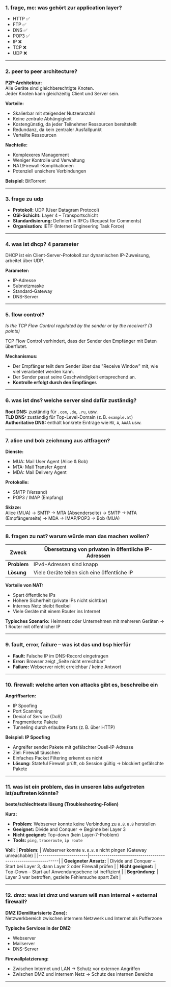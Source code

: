 
### 1. frage, mc: was gehört zur application layer?

- HTTP ✅  
- FTP ✅  
- DNS ✅  
- POP3 ✅  
- IP ❌  
- TCP ❌  
- UDP ❌  

---

### 2. peer to peer architecture?

**P2P-Architektur:**  
Alle Geräte sind gleichberechtigte Knoten.  
Jeder Knoten kann gleichzeitig Client und Server sein.

**Vorteile:**
- Skalierbar mit steigender Nutzeranzahl  
- Keine zentrale Abhängigkeit  
- Kostengünstig, da jeder Teilnehmer Ressourcen bereitstellt  
- Redundanz, da kein zentraler Ausfallpunkt  
- Verteilte Ressourcen

**Nachteile:**
- Komplexeres Management  
- Weniger Kontrolle und Verwaltung  
- NAT/Firewall-Komplikationen  
- Potenziell unsichere Verbindungen  

**Beispiel:** BitTorrent

---

### 3. frage zu udp

- **Protokoll:** UDP (User Datagram Protocol)  
- **OSI-Schicht:** Layer 4 – Transportschicht  
- **Standardisierung:** Definiert in RFCs (Request for Comments)  
- **Organisation:** IETF (Internet Engineering Task Force)

---

### 4. was ist dhcp? 4 parameter

DHCP ist ein Client-Server-Protokoll zur dynamischen IP-Zuweisung, arbeitet über UDP.

**Parameter:**
- IP-Adresse  
- Subnetzmaske  
- Standard-Gateway  
- DNS-Server

---

### 5. flow control?  
_Is the TCP Flow Control regulated by the sender or by the receiver? (3 points)_

TCP Flow Control verhindert, dass der Sender den Empfänger mit Daten überflutet.

**Mechanismus:**
- Der Empfänger teilt dem Sender über das "Receive Window" mit, wie viel verarbeitet werden kann.  
- Der Sender passt seine Geschwindigkeit entsprechend an.  
- **Kontrolle erfolgt durch den Empfänger.**

---

### 6. was ist dns? welche server sind dafür zuständig?

**Root DNS:** zuständig für `.com`, `.de`, `.ru`, usw.  
**TLD DNS:** zuständig für Top-Level-Domain (z. B. `example.at`)  
**Authoritative DNS:** enthält konkrete Einträge wie `MX`, `A`, `AAAA` usw.

---

### 7. alice und bob zeichnung aus altfragen?

**Dienste:**
- MUA: Mail User Agent (Alice & Bob)  
- MTA: Mail Transfer Agent  
- MDA: Mail Delivery Agent

**Protokolle:**
- SMTP (Versand)  
- POP3 / IMAP (Empfang)

**Skizze:**  
Alice (MUA) → SMTP → MTA (Absenderseite) → SMTP → MTA (Empfängerseite) → MDA → IMAP/POP3 → Bob (MUA)

---

### 8. fragen zu nat? warum würde man das machen wollen?

| **Zweck**       | Übersetzung von privaten in öffentliche IP-Adressen          |
|----------------|--------------------------------------------------------------|
| **Problem**     | IPv4-Adressen sind knapp                                    |
| **Lösung**      | Viele Geräte teilen sich eine öffentliche IP                |

**Vorteile von NAT:**
- Spart öffentliche IPs  
- Höhere Sicherheit (private IPs nicht sichtbar)  
- Internes Netz bleibt flexibel  
- Viele Geräte mit einem Router ins Internet  

**Typisches Szenario:** Heimnetz oder Unternehmen mit mehreren Geräten → 1 Router mit öffentlicher IP

---

### 9. fault, error, failure – was ist das und bsp hierfür

- **Fault:** Falsche IP im DNS-Record eingetragen  
- **Error:** Browser zeigt „Seite nicht erreichbar“  
- **Failure:** Webserver nicht erreichbar / keine Antwort  

---

### 10. firewall: welche arten von attacks gibt es, beschreibe ein

**Angriffsarten:**
- IP Spoofing  
- Port Scanning  
- Denial of Service (DoS)  
- Fragmentierte Pakete  
- Tunneling durch erlaubte Ports (z. B. über HTTP)

**Beispiel: IP Spoofing**
- Angreifer sendet Pakete mit gefälschter Quell-IP-Adresse  
- Ziel: Firewall täuschen  
- Einfaches Packet Filtering erkennt es nicht  
- **Lösung:** Stateful Firewall prüft, ob Session gültig → blockiert gefälschte Pakete  

---

### 11. was ist ein problem, das in unseren labs aufgetreten ist/auftreten könnte?  
**beste/schlechteste lösung (Troubleshooting-Folien)**

**Kurz:**  
- **Problem:** Webserver konnte keine Verbindung zu `8.8.8.8` herstellen  
- **Geeignet:** Divide and Conquer → Beginne bei Layer 3  
- **Nicht geeignet:** Top-down (kein Layer-7-Problem)  
- **Tools:** `ping`, `traceroute`, `ip route`

**Voll:**
| **Problem:**           | Webserver konnte `8.8.8.8` nicht pingen (Gateway unreachable) |
|------------------------|---------------------------------------------------------------|
| **Geeigneter Ansatz:** | Divide and Conquer – Start bei Layer 3, dann Layer 2 oder Firewall prüfen |
| **Nicht geeignet:**    | Top-Down – Start auf Anwendungsebene ist ineffizient          |
| **Begründung:**        | Layer 3 war betroffen, gezielte Fehlersuche spart Zeit        |

---

### 12. dmz: was ist dmz und warum will man internal + external firewall?

**DMZ (Demilitarisierte Zone):**  
Netzwerkbereich zwischen internem Netzwerk und Internet als Pufferzone

**Typische Services in der DMZ:**
- Webserver  
- Mailserver  
- DNS-Server  

**Firewallplatzierung:**
- Zwischen Internet und LAN → Schutz vor externen Angriffen  
- Zwischen DMZ und internem Netz → Schutz des internen Bereichs  

---

